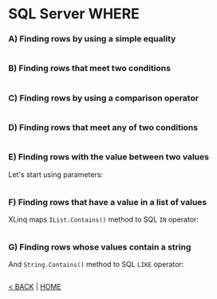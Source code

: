 # SQL Server WHERE

### A) Finding rows by using a simple equality

```cs --project ../../SqlServerTutorial/SqlServerTutorial.csproj --source-file ../../SqlServerTutorial/Basic/Where.cs --region A
```

### B) Finding rows that meet two conditions

```cs --project ../../SqlServerTutorial/SqlServerTutorial.csproj --source-file ../../SqlServerTutorial/Basic/Where.cs --region B
```

### C) Finding rows by using a comparison operator

```cs --project ../../SqlServerTutorial/SqlServerTutorial.csproj --source-file ../../SqlServerTutorial/Basic/Where.cs --region C
```

### D) Finding rows that meet any of two conditions

```cs --project ../../SqlServerTutorial/SqlServerTutorial.csproj --source-file ../../SqlServerTutorial/Basic/Where.cs --region D
```

### E) Finding rows with the value between two values

Let's start using parameters:

```cs --project ../../SqlServerTutorial/SqlServerTutorial.csproj --source-file ../../SqlServerTutorial/Basic/Where.cs --region E
```

### F) Finding rows that have a value in a list of values

XLinq maps `IList.Contains()` method to SQL `IN` operator:

```cs --project ../../SqlServerTutorial/SqlServerTutorial.csproj --source-file ../../SqlServerTutorial/Basic/Where.cs --region F
```

### G) Finding rows whose values contain a string

And `String.Contains()` method to SQL `LIKE` operator:

```cs --project ../../SqlServerTutorial/SqlServerTutorial.csproj --source-file ../../SqlServerTutorial/Basic/Where.cs --region G
```

[< BACK](Basic.md) | [HOME](/)
